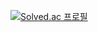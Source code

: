 [![Solved.ac 프로필](http://mazassumnida.wtf/api/generate_badge?boj={hjfd_s})](https://solved.ac/{hjfd_s})
